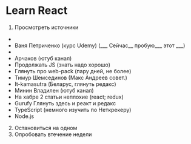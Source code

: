 # Learn React

1. Просмотреть источники 
* 
* Ваня Петриченко (курс Udemy) (___ Сейчас__ пробую___ этот ___)
* 
* Арчаков (ютуб канал)
* Продолжать JS (знать надо хорошо)
* Глянуть про web-pack (пару дней, не более)
* Тимур Шемсединов (Макс Андреев совет.)
* It-kamasutra (Беларус, глянуть редакс)
* Минин Владилен (ютуб канал)
* На хабре 2 статьи неплохие (react; redux)
* Gurufy Глянуть здесь и реакт и редакс
* TypeScript (немного изучить по Неткрекеру)
* Node.js
2. Остановиться на одном
3. Опробовать втечение недели